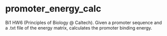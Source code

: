 # promoter_energy_calc
Bi1 HW6 (Principles of Biology @ Caltech). Given a promoter sequence and a .txt file of the energy matrix, calculates the promoter binding energy.
